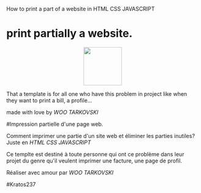 

How to print a part of a website in HTML CSS JAVASCRIPT
#  print partially a website.
<center><img src="https://tr4.cbsistatic.com/hub/i/2015/12/10/41ab1afb-d31f-4419-9c26-aa721c0a3eec/androidprintinghero.jpg" style="width:100px; height:100px;"></center>

That a template is for all one who have this problem in project like when they want to print a bill, a profile...

made with love by  _WOO TARKOVSKI_

#Impression partielle d'une page web.

Comment imprimer une partie d'un site web et éliminer les parties inutiles? Juste en *HTML CSS JAVASCRIPT*

Ce templte est destiné à toute personne qui ont ce problème dans leur projet du genre qu'il veulent imprimer une facture, une page de profil.

Réaliser avec amour par _WOO TARKOVSKI_ 

  #Kratos237 
